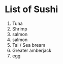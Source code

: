 # List of Sushi
1. Tuna
2. Shrimp
3. salmon
4. salmon
5. Tai / Sea bream
6. Greater amberjack
7. egg
